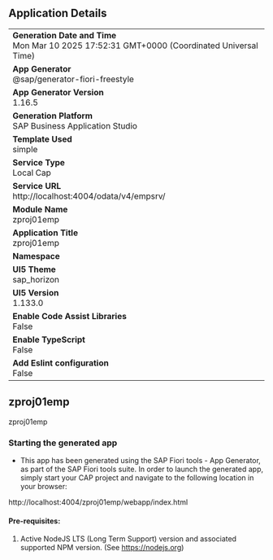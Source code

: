 ## Application Details
|               |
| ------------- |
|**Generation Date and Time**<br>Mon Mar 10 2025 17:52:31 GMT+0000 (Coordinated Universal Time)|
|**App Generator**<br>@sap/generator-fiori-freestyle|
|**App Generator Version**<br>1.16.5|
|**Generation Platform**<br>SAP Business Application Studio|
|**Template Used**<br>simple|
|**Service Type**<br>Local Cap|
|**Service URL**<br>http://localhost:4004/odata/v4/empsrv/|
|**Module Name**<br>zproj01emp|
|**Application Title**<br>zproj01emp|
|**Namespace**<br>|
|**UI5 Theme**<br>sap_horizon|
|**UI5 Version**<br>1.133.0|
|**Enable Code Assist Libraries**<br>False|
|**Enable TypeScript**<br>False|
|**Add Eslint configuration**<br>False|

## zproj01emp

zproj01emp

### Starting the generated app

-   This app has been generated using the SAP Fiori tools - App Generator, as part of the SAP Fiori tools suite.  In order to launch the generated app, simply start your CAP project and navigate to the following location in your browser:

http://localhost:4004/zproj01emp/webapp/index.html

#### Pre-requisites:

1. Active NodeJS LTS (Long Term Support) version and associated supported NPM version.  (See https://nodejs.org)



